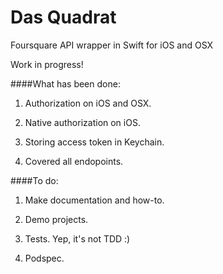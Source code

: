 Das Quadrat
===========

Foursquare API wrapper in Swift for iOS and OSX

Work in progress!

####What has been done:

1. Authorization on iOS and OSX.

2. Native authorization on iOS.

3. Storing access token in Keychain.

4. Covered all endopoints.


####To do:

1. Make documentation and how-to.

2. Demo projects.

3. Tests. Yep, it's not TDD :)

4. Podspec.

